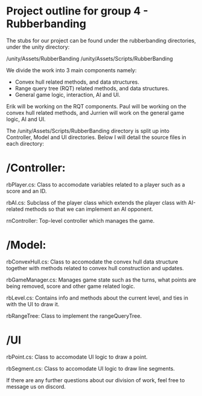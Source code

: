 # Project outline for group 4 - Rubberbanding

The stubs for our project can be found under the rubberbanding directories, under the unity directory:

/unity/Assets/RubberBanding
/unity/Assets/Scripts/RubberBanding

We divide the work into 3 main components namely:

- Convex hull related methods, and data structures.
- Range query tree (RQT) related methods, and data structures.
- General game logic, interaction, AI and UI.

Erik will be working on the RQT components. Paul will be working on the convex hull related methods, and Jurrien will work on the general game logic, AI and UI.

The /unity/Assets/Scripts/RubberBanding directory is split up into Controller, Model and UI directories. Below I will detail the source files in each directory:

# /Controller:

rbPlayer.cs: Class to accomodate variables related to a player such as a score and an ID.

rbAI.cs: Subclass of the player class which extends the player class with AI-related methods so that we can implement an AI opponent.

rnController: Top-level controller which manages the game.

# /Model:

rbConvexHull.cs: Class to accomodate the convex hull data structure together with methods related to convex hull construction and updates.

rbGameManager.cs: Manages game state such as the turns, what points are being removed, score and other game related logic.

rbLevel.cs: Contains info and methods about the current level, and ties in with the UI to draw it.

rbRangeTree: Class to implement the rangeQueryTree.

# /UI

rbPoint.cs: Class to accomodate UI logic to draw a point.

rbSegment.cs: Class to accomodate UI logic to draw line segments.

If there are any further questions about our division of work, feel free to message us on discord.